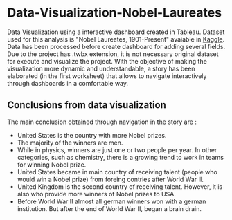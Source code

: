 # Data-Visualization-Nobel-Laureates
Data Visualization using a interactive dashboard created in Tableau. Dataset used for this analysis is "Nobel Laureates, 1901-Present" avaiable in [Kaggle](https://www.kaggle.com/). Data has been processed before create dashboard for adding several fields. Due to the project has .twbx extension, it is not necessary original dataset for execute and visualize the project. With the objective of making the visualization more dynamic and understandable, a story has been elaborated (in the first worksheet) that allows to navigate interactively through dashboards in a comfortable way.

## Conclusions from data visualization
The main conclusion obtained through navigation in the story are :

- United States is the country with more Nobel prizes.
- The majority of the winners are men.
- While in physics, winners are just one or two people per year. In other categories, such as chemistry, there is a growing trend to work in teams for winning Nobel prize.
- United States became in main country of receiving talent (people who would win a Nobel prize) from foreing contries after World War II.
- United Kingdom is the second country of receiving talent. However, it is also who provide more winners of Nobel prizes to USA.
- Before World War II almost all german winners won with a german institution. But after the end of World War II, began a brain drain.


